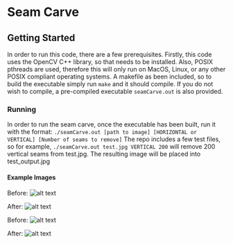 # Seam Carve


## Getting Started

In order to run this code, there are a few prerequisites.  Firstly, this code uses the OpenCV C++ library, so that needs to be installed.  Also, POSIX pthreads are used, therefore this will only run on MacOS, Linux, or any other POSIX compliant operating systems.  A makefile as been included, so to build the executable simply run ```make``` and it should compile.  If you do not wish to compile, a pre-compiled executable ```seamCarve.out``` is also provided.

### Running

In order to run the seam carve, once the executable has been built, run it with the format:
```./seamCarve.out [path to image] [HORIZONTAL or VERTICAL] [Number of seams to remove]```
The repo includes a few test files, so for example, ```./seamCarve.out test.jpg VERTICAL 200``` will remove 200 vertical seams from test.jpg.  The resulting image will be placed into test_output.jpg

#### Example Images

Before:
![alt text](https://i.imgur.com/N3ELxXH.jpg)

After:
![alt text](https://i.imgur.com/GOnQirR.jpg)


Before:
![alt text](https://i.imgur.com/mKVZELZ.jpg)

After:
![alt text](https://i.imgur.com/j61h29I.jpg)

